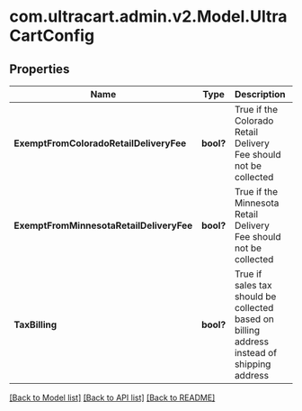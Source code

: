 # com.ultracart.admin.v2.Model.UltraCartConfig
## Properties

Name | Type | Description | Notes
------------ | ------------- | ------------- | -------------
**ExemptFromColoradoRetailDeliveryFee** | **bool?** | True if the Colorado Retail Delivery Fee should not be collected | [optional] 
**ExemptFromMinnesotaRetailDeliveryFee** | **bool?** | True if the Minnesota Retail Delivery Fee should not be collected | [optional] 
**TaxBilling** | **bool?** | True if sales tax should be collected based on billing address instead of shipping address | [optional] 


[[Back to Model list]](../README.md#documentation-for-models) [[Back to API list]](../README.md#documentation-for-api-endpoints) [[Back to README]](../README.md)


